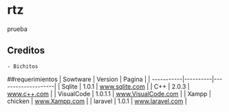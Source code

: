 # rtz
prueba
 ## Creditos
    - Bichitos
##requerimientos
| Sowtware   | Version  |       Pagina       |
| -----------|----------|--------------------|
| Sqlite     | 1.0.1    | www.sqlite.com     |
| C++        | 2.0.3    | www.c++.com        |
| VisualCode | 1.0.1.1  | www.VisualCode.com |
| Xampp      | chicken  | www.Xampp.com      |
| laravel    | 1.0.1    | www.laravel.com    |
